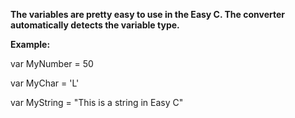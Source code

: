 **The variables are pretty easy to use in the Easy C. The converter automatically detects the variable type.**

**Example:**

var MyNumber = 50

var MyChar = 'L'

var MyString = "This is a string in Easy C"
